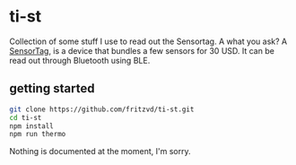 # ti-st
Collection of some stuff I use to read out the Sensortag. A what you ask? A [SensorTag](http://www.ti.com/ww/en/wireless_connectivity/sensortag/?keyMatch=sensortag&tisearch=Search-EN-Everything&rec=true), is a device that bundles a few sensors for 30 USD. It can be read out through Bluetooth using BLE.

## getting started
```bash
git clone https://github.com/fritzvd/ti-st.git
cd ti-st
npm install
npm run thermo
```

Nothing is documented at the moment, I'm sorry.
